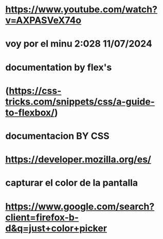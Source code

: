 #   https://www.youtube.com/watch?v=AXPASVeX74o</h3>
#   voy por el minu 2:028 11/07/2024


#   documentation by flex's
#   (https://css-tricks.com/snippets/css/a-guide-to-flexbox/)
#   documentacion BY CSS
#   https://developer.mozilla.org/es/
#   capturar el color de la pantalla
#   https://www.google.com/search?client=firefox-b-d&q=just+color+picker

